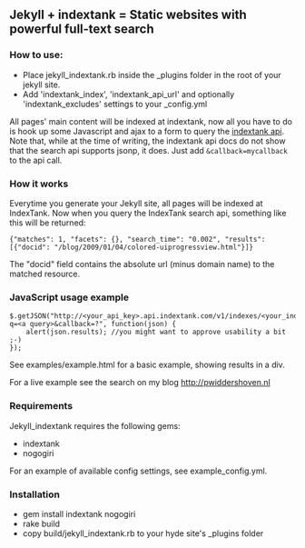 ## Jekyll + indextank = Static websites with powerful full-text search

### How to use:
* Place jekyll_indextank.rb inside the _plugins folder in the root of your jekyll site.
* Add 'indextank_index', 'indextank_api_url' and optionally 'indextank_excludes' settings to your _config.yml

All pages' main content will be indexed at indextank, now all you have to do is hook up some Javascript and ajax
to a form to query the [indextank api](http://indextank.com/documentation/api#searching).  
Note that, while at the time of writing, the indextank api docs do not show that the search api supports jsonp, it does.
Just add `&callback=mycallback` to the api call.

### How it works
Everytime you generate your Jekyll site, all pages will be indexed at IndexTank. Now when you query the IndexTank search api,
something like this will be returned:

	{"matches": 1, "facets": {}, "search_time": "0.002", "results": [{"docid": "/blog/2009/01/04/colored-uiprogressview.html"}]}

The "docid" field contains the absolute url (minus domain name) to the matched resource.

### JavaScript usage example

	$.getJSON("http://<your_api_key>.api.indextank.com/v1/indexes/<your_index>/search?q=<a query>&callback=?", function(json) {
    	alert(json.results); //you might want to approve usability a bit ;-)
	});

  See examples/example.html for a basic example, showing results in a div.

  For a live example see the search on my blog <http://pwiddershoven.nl>

### Requirements
Jekyll_indextank requires the following gems:

* indextank
* nogogiri

For an example of available config settings, see example_config.yml.

### Installation
* gem install indextank nogogiri
* rake build
* copy build/jekyll_indextank.rb to your hyde site's _plugins folder
